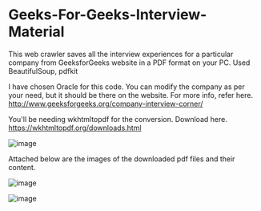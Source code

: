 # Geeks-For-Geeks-Interview-Material
This web crawler saves all the interview experiences for a particular company from GeeksforGeeks website in a PDF format on your PC.
Used BeautifulSoup, pdfkit

I have chosen Oracle for this code. You can modify the company as per your need, but it should be there on the website. For more info, refer here. http://www.geeksforgeeks.org/company-interview-corner/

You'll be needing wkhtmltopdf for the conversion. Download here. https://wkhtmltopdf.org/downloads.html

![image](https://user-images.githubusercontent.com/29803330/30740697-a584a458-9faf-11e7-8a4d-59d7d5f8a274.png)

Attached below are the images of the downloaded pdf files and their content.

![image](https://user-images.githubusercontent.com/29803330/30740435-90799c18-9fae-11e7-9cb1-183b5e73575d.png)

![image](https://user-images.githubusercontent.com/29803330/30740470-b2756f68-9fae-11e7-9812-e2826d9bc0ec.png)
